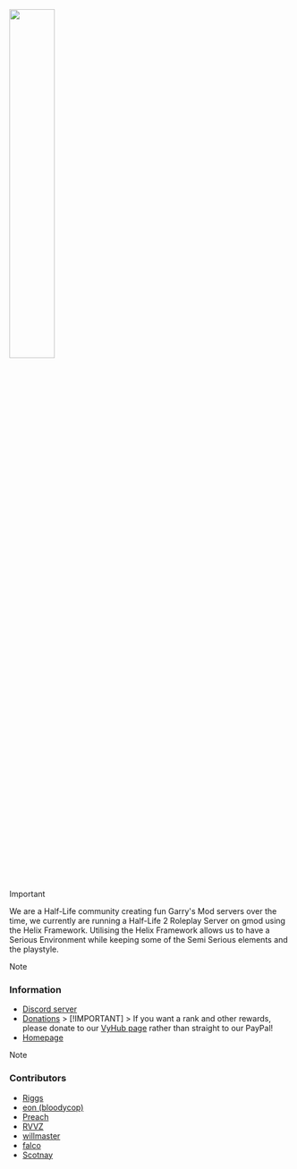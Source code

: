 <img width="40%" height="40%" src="https://i.imgur.com/HkcPZzT.png">

> [!IMPORTANT]
> We are a Half-Life community creating fun Garry's Mod servers over the time, we currently are running a Half-Life 2 Roleplay Server on gmod using the Helix Framework. Utilising the Helix Framework allows us to have a Serious Environment while keeping some of the Semi Serious elements and the playstyle.

> [!NOTE]
> ### Information
> * [Discord server](https://discord.gg/minerva-servers)
> * [Donations](https://www.paypal.me/minervaservers)
    > [!IMPORTANT]
    > If you want a rank and other rewards, please donate to our [VyHub page](https://minerva-servers.vyhub.app/shop/72253ef4-af7d-4fde-9b37-a4724b8ed3b9) rather than straight to our PayPal!
> * [Homepage](https://minerva-servers.vyhub.app/home)

> [!NOTE]
> ### Contributors
> * [Riggs](https://minerva-servers.vyhub.app/home)
> * [eon (bloodycop)](https://github.com/bloodycop7)
> * [Preach](https://github.com/Quantor97/)
> * [RVVZ](https://github.com/revvze)
> * [willmaster](https://github.com/willmasterLUA)
> * [falco](https://github.com/falcodxb)
> * [Scotnay](https://github.com/Scotnay)
